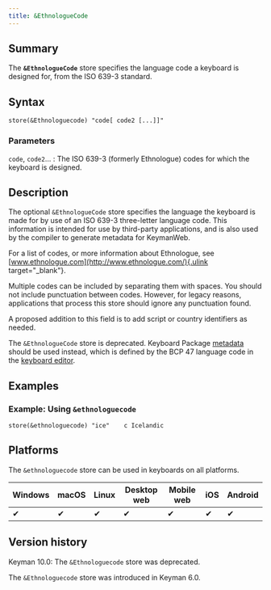 ```yaml
---
title: &EthnologueCode
---
```

  
## Summary

The **`&EthnologueCode`** store specifies the language code a keyboard
is designed for, from the ISO 639-3 standard.

## Syntax

``` keyman
store(&Ethnologuecode) "code[ code2 [...]]"
```

### Parameters

`code`, `code2`...
:   The ISO 639-3 (formerly Ethnologue) codes for which the keyboard is
    designed.

## Description

The optional `&EthnologueCode` store specifies the language the keyboard
is made for by use of an ISO 639-3 three-letter language code. This
information is intended for use by third-party applications, and is also
used by the compiler to generate metadata for KeymanWeb.

For a list of codes, or more information about Ethnologue, see
[www.ethnologue.com](http://www.ethnologue.com/){.ulink
target="_blank"}.

Multiple codes can be included by separating them with spaces. You
should not include punctuation between codes. However, for legacy
reasons, applications that process this store should ignore any
punctuation found.

A proposed addition to this field is to add script or country
identifiers as needed.

The `&EthnologueCode` store is deprecated. Keyboard Package
[metadata](/developer/current-version/reference/file-types/metadata#obj-language)
should be used instead, which is defined by the BCP 47 language code in
the [keyboard
editor](/developer/current-version/context/keyboard-editor#details).

## Examples

### Example: Using `&ethnologuecode`

```
store(&ethnologuecode) "ice"    c Icelandic
```

## Platforms

The `&ethnologuecode` store can be used in keyboards on all platforms.

| Windows | macOS | Linux | Desktop web | Mobile web | iOS | Android |
|---------|-------|-------|-------------|------------|-----|---------|
| ✔       | ✔     | ✔     | ✔           | ✔          | ✔   | ✔       |

## Version history

Keyman 10.0: The `&Ethnologuecode` store was deprecated.

The `&Ethnologuecode` store was introduced in Keyman 6.0.
